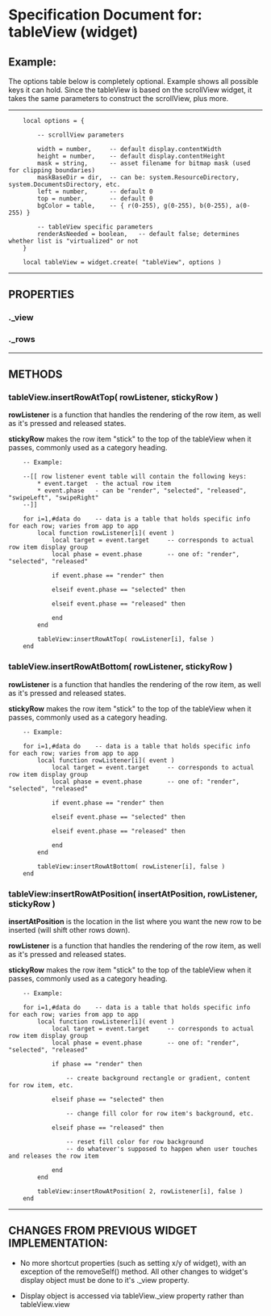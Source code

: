 Specification Document for: tableView (widget)
==============================================

## Example:

The options table below is completely optional. Example shows all possible keys it can hold. Since the tableView is based on the scrollView widget, it takes the same parameters to construct the scrollView, plus more.

---

		local options = {
		
			-- scrollView parameters
		
		    width = number,     -- default display.contentWidth
		    height = number,    -- default display.contentHeight
		    mask = string,      -- asset filename for bitmap mask (used for clipping boundaries)
		    maskBaseDir = dir,  -- can be: system.ResourceDirectory, system.DocumentsDirectory, etc.
		    left = number,      -- default 0
		    top = number,       -- default 0
			bgColor = table,	-- { r(0-255), g(0-255), b(0-255), a(0-255) }
		
			-- tableView specific parameters
			renderAsNeeded = boolean,	-- default false; determines whether list is "virtualized" or not
		}

		local tableView = widget.create( "tableView", options )
---

## PROPERTIES

### ._view

### ._rows

---

## METHODS

### tableView.insertRowAtTop( rowListener, stickyRow )

**rowListener** is a function that handles the rendering of the row item, as well as it's pressed and released states.

**stickyRow** makes the row item "stick" to the top of the tableView when it passes, commonly used as a category heading.

		-- Example:
		
		--[[ row listener event table will contain the following keys:
			* event.target 	- the actual row item
			* event.phase	- can be "render", "selected", "released", "swipeLeft", "swipeRight"
		--]]
	
		for i=1,#data do	-- data is a table that holds specific info for each row; varies from app to app
			local function rowListener[i]( event )
				local target = event.target		-- corresponds to actual row item display group
				local phase = event.phase		-- one of: "render", "selected", "released"
				
				if event.phase == "render" then
					
				elseif event.phase == "selected" then
					
				elseif event.phase == "released" then
					
				end
			end
		
			tableView:insertRowAtTop( rowListener[i], false )
		end

### tableView.insertRowAtBottom( rowListener, stickyRow )

**rowListener** is a function that handles the rendering of the row item, as well as it's pressed and released states.

**stickyRow** makes the row item "stick" to the top of the tableView when it passes, commonly used as a category heading.

		-- Example:
	
		for i=1,#data do	-- data is a table that holds specific info for each row; varies from app to app
			local function rowListener[i]( event )
				local target = event.target		-- corresponds to actual row item display group
				local phase = event.phase		-- one of: "render", "selected", "released"
				
				if event.phase == "render" then
					
				elseif event.phase == "selected" then
					
				elseif event.phase == "released" then
					
				end
			end
		
			tableView:insertRowAtBottom( rowListener[i], false )
		end

### tableView:insertRowAtPosition( insertAtPosition, rowListener, stickyRow )

**insertAtPosition** is the location in the list where you want the new row to be inserted (will shift other rows down).

**rowListener** is a function that handles the rendering of the row item, as well as it's pressed and released states.

**stickyRow** makes the row item "stick" to the top of the tableView when it passes, commonly used as a category heading.
	
		-- Example:
	
		for i=1,#data do	-- data is a table that holds specific info for each row; varies from app to app
			local function rowListener[i]( event )
				local target = event.target		-- corresponds to actual row item display group
				local phase = event.phase		-- one of: "render", "selected", "released"
				
				if phase == "render" then
				
					-- create background rectangle or gradient, content for row item, etc.
				
				elseif phase == "selected" then
				
					-- change fill color for row item's background, etc.
				
				elseif phase == "released" then
					
					-- reset fill color for row background
					-- do whatever's supposed to happen when user touches and releases the row item
					
				end
			end
		
			tableView:insertRowAtPosition( 2, rowListener[i], false )
		end

---

## CHANGES FROM PREVIOUS WIDGET IMPLEMENTATION:

* No more shortcut properties (such as setting x/y of widget), with an exception of the removeSelf() method. All other changes to widget's display object must be done to it's ._view property.

* Display object is accessed via tableView._view property rather than tableView.view